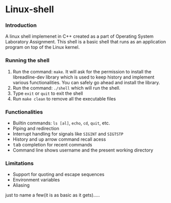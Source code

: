 # Linux-shell

### Introduction
A linux shell implemenet in C++ created as a part of Operating System Laboratory Assignment. This shell is a basic shell that runs as an application program 
on top of the Linux kernel.

### Running the shell
1. Run the command: `make`. It will ask for the permission to install the libreadline-dev library which is used to keep history and implement various functionalities. You can safely go ahead and install the library.
2. Run the command: `./shell` which will run the shell. 
3. Type `exit` or `quit` to exit the shell
4. Run `make clean` to remove all the executable files 

### Functionalities 
- Builtin commands: `ls [al]`, `echo`, `cd`, `quit`, etc.
- Piping and redirection
- Interrupt handling for signals like `SIGINT` and `SIGTSTP`
- History and <kbd>up</kbd> arrow command recall acess
- <kbd>tab</kbd> completion for recent commands
- Command line shows username and the present working directory

### Limitations
- Support for quoting and escape sequences
- Environment variables
- Aliasing

just to name a few(it is as basic as it gets).....
